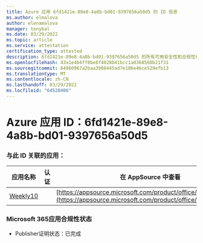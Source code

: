```yaml
---
title: Azure 应用 6fd1421e-89e8-4a8b-bd01-9397656a50d5 的 ID 信息
ms.author: elmalova
author: elenamalova
manager: tonybal
ms.date: 03/29/2022
ms.topic: article
ms.service: attestation
certification_type: attested
description: 6fd1421e-89e8-4a8b-bd01-9397656a50d5 的所有可用安全性和合规性信息。
ms.openlocfilehash: 43a1e4b4ff0be8f4028b41bcc1a0368560b21f31
ms.sourcegitcommit: 64860967a2baa3b08445ad7e186e46ce529efb13
ms.translationtype: MT
ms.contentlocale: zh-CN
ms.lasthandoff: 03/29/2022
ms.locfileid: "64528406"
---
```

# <a name="azure-app-id-6fd1421e-89e8-4a8b-bd01-9397656a50d5"></a>Azure 应用 ID：6fd1421e-89e8-4a8b-bd01-9397656a50d5


### <a name="apps-associated-with-this-id"></a>与此 ID 关联的应用：
| **应用名称** | **认证** | **在 AppSource 中查看** |
|--------------|---------------|-----------------------|
| [Weekly10](../forward/WA200001441.md) |  | [https://appsource.microsoft.com/product/office/WA200001441](https://appsource.microsoft.com/product/office/WA200001441) |

### <a name="microsoft-365-app-compliance-status"></a>Microsoft 365应用合规性状态
- Publisher证明状态：已完成
